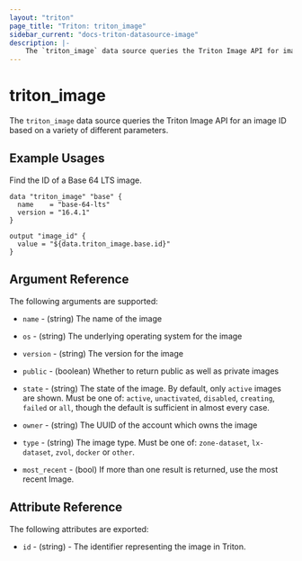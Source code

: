 ```yaml
---
layout: "triton"
page_title: "Triton: triton_image"
sidebar_current: "docs-triton-datasource-image"
description: |-
    The `triton_image` data source queries the Triton Image API for image IDs.
---
```


# triton\_image

The `triton_image` data source queries the Triton Image API for an image ID based
on a variety of different parameters.

## Example Usages

Find the ID of a Base 64 LTS image.

```hcl
data "triton_image" "base" {
  name    = "base-64-lts"
  version = "16.4.1"
}

output "image_id" {
  value = "${data.triton_image.base.id}"
}
```

## Argument Reference

The following arguments are supported:

* `name` - (string)
    The name of the image

* `os` - (string)
    The underlying operating system for the image

* `version` - (string)
    The version for the image

* `public` - (boolean)
    Whether to return public as well as private images

* `state` - (string)
    The state of the image. By default, only `active` images are shown. Must be one of:
    `active`, `unactivated`, `disabled`, `creating`, `failed` or `all`, though the
    default is sufficient in almost every case.

* `owner` - (string)
    The UUID of the account which owns the image

* `type` - (string)
    The image type. Must be one of: `zone-dataset`, `lx-dataset`, `zvol`, `docker` or
    `other`.

* `most_recent` - (bool) If more than one result is returned, use the most recent Image.

## Attribute Reference

The following attributes are exported:

* `id` - (string) - The identifier representing the image in Triton.

